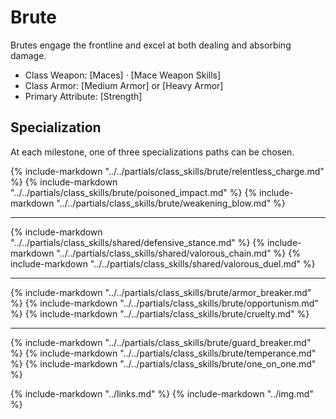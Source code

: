 # Brute

Brutes engage the frontline and excel at both dealing and absorbing damage.

* Class Weapon: [Maces] &middot; [Mace Weapon Skills]
* Class Armor: [Medium Armor] or [Heavy Armor]
* Primary Attribute: [Strength]

## Specialization
At each milestone, one of three specializations paths can be chosen.

{% include-markdown "../../partials/class_skills/brute/relentless_charge.md" %}
{% include-markdown "../../partials/class_skills/brute/poisoned_impact.md" %}
{% include-markdown "../../partials/class_skills/brute/weakening_blow.md" %}

---
{% include-markdown "../../partials/class_skills/shared/defensive_stance.md" %}
{% include-markdown "../../partials/class_skills/shared/valorous_chain.md" %}
{% include-markdown "../../partials/class_skills/shared/valorous_duel.md" %}

---
{% include-markdown "../../partials/class_skills/brute/armor_breaker.md" %}
{% include-markdown "../../partials/class_skills/brute/opportunism.md" %}
{% include-markdown "../../partials/class_skills/brute/cruelty.md" %}

---
{% include-markdown "../../partials/class_skills/brute/guard_breaker.md" %}
{% include-markdown "../../partials/class_skills/brute/temperance.md" %}
{% include-markdown "../../partials/class_skills/brute/one_on_one.md" %}


{% include-markdown "../links.md" %}
{% include-markdown "../img.md" %}